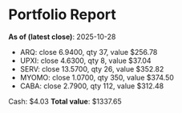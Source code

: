# Portfolio Report
**As of (latest close)**: 2025-10-28

- ARQ: close 6.9400, qty 37, value $256.78
- UPXI: close 4.6300, qty 8, value $37.04
- SERV: close 13.5700, qty 26, value $352.82
- MYOMO: close 1.0700, qty 350, value $374.50
- CABA: close 2.7900, qty 112, value $312.48

Cash: $4.03
**Total value**: $1337.65